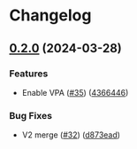 # Changelog

## [0.2.0](https://github.com/streamnative/terraform-google-cloud/compare/v0.1.1...v0.2.0) (2024-03-28)


### Features

* Enable VPA ([#35](https://github.com/streamnative/terraform-google-cloud/issues/35)) ([4366446](https://github.com/streamnative/terraform-google-cloud/commit/4366446a21f3c0fbb17f72c4967e46be30b2e0ec))


### Bug Fixes

* V2 merge ([#32](https://github.com/streamnative/terraform-google-cloud/issues/32)) ([d873ead](https://github.com/streamnative/terraform-google-cloud/commit/d873ead75d6b85c501003ee02f40408cb9ed8418))
